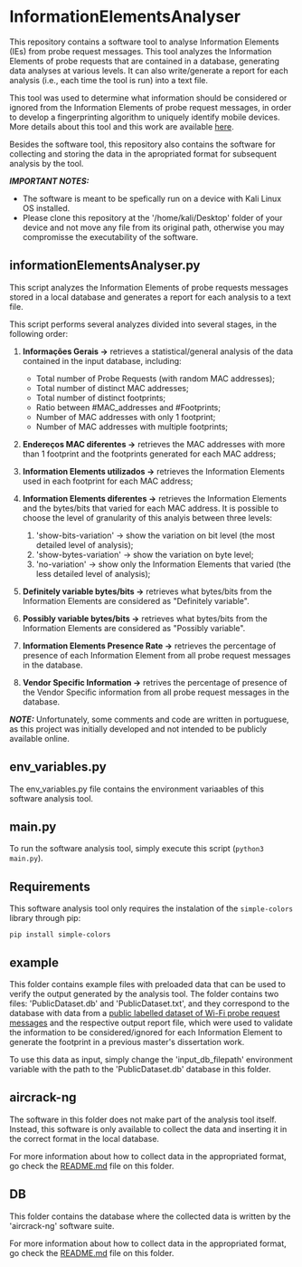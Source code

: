# InformationElementsAnalyser

This repository contains a software tool to analyse Information Elements (IEs) from probe request messages.
This tool analyzes the Information Elements of probe requests that are contained in a database, generating data analyses at various levels. 
It can also write/generate a report for each analysis (i.e., each time the tool is run) into a text file.

This tool was used to determine what information should be considered or ignored from the Information Elements of probe request messages, in order to develop a fingerprinting algorithm to uniquely identify mobile devices. More details about this tool and this work are available [here](https://repositorio.iscte-iul.pt/handle/10071/29505).

Besides the software tool, this repository also contains the software for collecting and storing the data in the apropriated format for subsequent analysis by the tool.

***IMPORTANT NOTES:***
 * The software is meant to be spefically run on a device with Kali Linux OS installed.
 * Please clone this repository at the '/home/kali/Desktop' folder of your device and not move any file from its original path, otherwise you may compromisse the executability of the software.
 

## informationElementsAnalyser.py

This script analyzes the Information Elements of probe requests messages stored in a local database and generates a report for each analysis to a text file.

This script performs several analyzes divided into several stages, in the following order:

1. **Informações Gerais ->** retrieves a statistical/general analysis of the data contained in the input database, including:
   * Total number of Probe Requests (with random MAC addresses);
   * Total number of distinct MAC addresses;
   * Total number of distinct footprints;
   * Ratio between #MAC_addresses and #Footprints;
   * Number of MAC addresses with only 1 footprint;
   * Number of MAC addresses with multiple footprints;
   
3. **Endereços MAC diferentes ->** retrieves the MAC addresses with more than 1 footprint and the footprints generated for each MAC address;
   
5. **Information Elements utilizados ->** retrieves the Information Elements used in each footprint for each MAC address;
   
7. **Information Elements diferentes ->** retrieves the Information Elements and the bytes/bits that varied for each MAC address. It is possible to choose the level of granularity of this analyis between three levels:
     1. 'show-bits-variation' -> show the variation on bit level (the most detailed level of analysis);
     2. 'show-bytes-variation' -> show the variation on byte level;
     3. 'no-variation' -> show only the Information Elements that varied (the less detailed level of analysis);
   
9. **Definitely variable bytes/bits ->** retrieves what bytes/bits from the Information Elements are considered as "Definitely variable".
    
11. **Possibly variable bytes/bits ->** retrieves what bytes/bits from the Information Elements are considered as "Possibly variable". 
    
13. **Information Elements Presence Rate ->** retrieves the percentage of presence of each Information Element from all probe request messages in the database.
    
15. **Vendor Specific Information ->** retrives the percentage of presence of the Vendor Specific information from all probe request messages in the database.


***NOTE:*** Unfortunately, some comments and code are written in portuguese, as this project was initially developed and not intended to be publicly available online.

## env_variables.py

The env_variables.py file contains the environment variaables of this software analysis tool.

## main.py

To run the software analysis tool, simply execute this script (```python3 main.py```).

## Requirements

This software analysis tool only requires the instalation of the ```simple-colors``` library through pip:

```pip install simple-colors```


## example
This folder contains example files with preloaded data that can be used to verify the output generated by the analysis tool. The folder contains two files: 'PublicDataset.db' and 'PublicDataset.txt', and they correspond to the database with data from a [public labelled dataset of Wi-Fi probe request messages](https://www.sciencedirect.com/science/article/abs/pii/S1389128622000196) and the respective output report file, which were used to validate the information to be considered/ignored for each Information Element to generate the footprint in a previous master's dissertation work.

To use this data as input, simply change the 'input_db_filepath' environment variable with the path to the 'PublicDataset.db' database in this folder.

## aircrack-ng

The software in this folder does not make part of the analysis tool itself. Instead, this software is only available to collect the data and inserting it in the correct format in the local database.
 
For more information about how to collect data in the appropriated format, go check the [README.md](https://github.com/tmmss1-iscte/InformationElementsAnalyser/blob/main/aircrack-ng-1.7/README.md) file on this folder.

## DB

This folder contains the database where the collected data is written by the 'aircrack-ng' software suite. 

For more information about how to collect data in the appropriated format, go check the [README.md](https://github.com/tmmss1-iscte/InformationElementsAnalyser/blob/main/DB/README.md) file on this folder.







